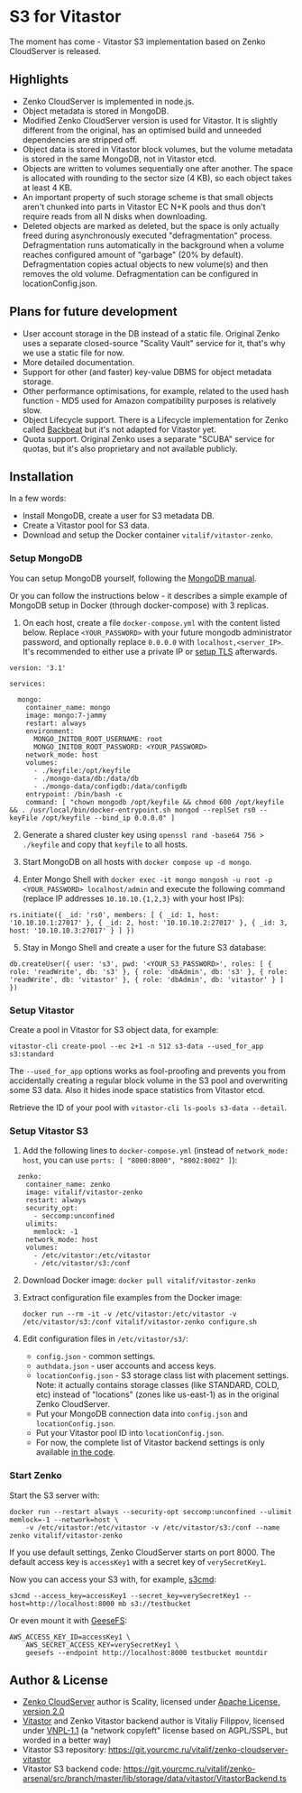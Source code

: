 # S3 for Vitastor

The moment has come - Vitastor S3 implementation based on Zenko CloudServer is released.

## Highlights

- Zenko CloudServer is implemented in node.js.
- Object metadata is stored in MongoDB.
- Modified Zenko CloudServer version is used for Vitastor. It is slightly different from
  the original, has an optimised build and unneeded dependencies are stripped off.
- Object data is stored in Vitastor block volumes, but the volume metadata is stored in
  the same MongoDB, not in Vitastor etcd.
- Objects are written to volumes sequentially one after another. The space is allocated
  with rounding to the sector size (4 KB), so each object takes at least 4 KB.
- An important property of such storage scheme is that small objects aren't chunked into
  parts in Vitastor EC N+K pools and thus don't require reads from all N disks when
  downloading.
- Deleted objects are marked as deleted, but the space is only actually freed during
  asynchronously executed "defragmentation" process. Defragmentation runs automatically
  in the background when a volume reaches configured amount of "garbage" (20% by default).
  Defragmentation copies actual objects to new volume(s) and then removes the old volume.
  Defragmentation can be configured in locationConfig.json.

## Plans for future development

- User account storage in the DB instead of a static file. Original Zenko uses
  a separate closed-source "Scality Vault" service for it, that's why we use
  a static file for now.
- More detailed documentation.
- Support for other (and faster) key-value DBMS for object metadata storage.
- Other performance optimisations, for example, related to the used hash function -
  MD5 used for Amazon compatibility purposes is relatively slow.
- Object Lifecycle support. There is a Lifecycle implementation for Zenko called
  [Backbeat](https://github.com/scality/backbeat) but it's not adapted for Vitastor yet.
- Quota support. Original Zenko uses a separate "SCUBA" service for quotas, but
  it's also proprietary and not available publicly.

## Installation

In a few words:

- Install MongoDB, create a user for S3 metadata DB.
- Create a Vitastor pool for S3 data.
- Download and setup the Docker container `vitalif/vitastor-zenko`.

### Setup MongoDB

You can setup MongoDB yourself, following the [MongoDB manual](https://www.mongodb.com/docs/manual/installation/).

Or you can follow the instructions below - it describes a simple example of MongoDB setup
in Docker (through docker-compose) with 3 replicas.

1. On each host, create a file `docker-compose.yml` with the content listed below.
   Replace `<YOUR_PASSWORD>` with your future mongodb administrator password, and optionally
   replace `0.0.0.0` with `localhost,<server_IP>`. It's recommended to either use a private IP
   or [setup TLS](https://www.mongodb.com/docs/manual/tutorial/configure-ssl/) afterwards.

```
version: '3.1'

services:

  mongo:
    container_name: mongo
    image: mongo:7-jammy
    restart: always
    environment:
      MONGO_INITDB_ROOT_USERNAME: root
      MONGO_INITDB_ROOT_PASSWORD: <YOUR_PASSWORD>
    network_mode: host
    volumes:
      - ./keyfile:/opt/keyfile
      - ./mongo-data/db:/data/db
      - ./mongo-data/configdb:/data/configdb
    entrypoint: /bin/bash -c
    command: [ "chown mongodb /opt/keyfile && chmod 600 /opt/keyfile && . /usr/local/bin/docker-entrypoint.sh mongod --replSet rs0 --keyFile /opt/keyfile --bind_ip 0.0.0.0" ]
```

2. Generate a shared cluster key using `openssl rand -base64 756 > ./keyfile` and copy
   that `keyfile` to all hosts.

3. Start MongoDB on all hosts with `docker compose up -d mongo`.

4. Enter Mongo Shell with `docker exec -it mongo mongosh -u root -p <YOUR_PASSWORD> localhost/admin`
   and execute the following command (replace IP addresses `10.10.10.{1,2,3}` with your host IPs):

`rs.initiate({ _id: 'rs0', members: [
  { _id: 1, host: '10.10.10.1:27017' },
  { _id: 2, host: '10.10.10.2:27017' },
  { _id: 3, host: '10.10.10.3:27017' }
] })`

5. Stay in Mongo Shell and create a user for the future S3 database:

`db.createUser({ user: 's3', pwd: '<YOUR_S3_PASSWORD>', roles: [
  { role: 'readWrite', db: 's3' },
  { role: 'dbAdmin', db: 's3' },
  { role: 'readWrite', db: 'vitastor' },
  { role: 'dbAdmin', db: 'vitastor' }
] })`

### Setup Vitastor

Create a pool in Vitastor for S3 object data, for example:

`vitastor-cli create-pool --ec 2+1 -n 512 s3-data --used_for_app s3:standard`

The `--used_for_app` options works as fool-proofing and prevents you from
accidentally creating a regular block volume in the S3 pool and overwriting some S3 data.
Also it hides inode space statistics from Vitastor etcd.

Retrieve the ID of your pool with `vitastor-cli ls-pools s3-data --detail`.

### Setup Vitastor S3

1. Add the following lines to `docker-compose.yml` (instead of `network_mode: host`,
   you can use `ports: [ "8000:8000", "8002:8002" ]`):

```
  zenko:
    container_name: zenko
    image: vitalif/vitastor-zenko
    restart: always
    security_opt:
      - seccomp:unconfined
    ulimits:
      memlock: -1
    network_mode: host
    volumes:
      - /etc/vitastor:/etc/vitastor
      - /etc/vitastor/s3:/conf
```

2. Download Docker image: `docker pull vitalif/vitastor-zenko`

3. Extract configuration file examples from the Docker image:
   ```
   docker run --rm -it -v /etc/vitastor:/etc/vitastor -v /etc/vitastor/s3:/conf vitalif/vitastor-zenko configure.sh
   ```

4. Edit configuration files in `/etc/vitastor/s3/`:
   - `config.json` - common settings.
   - `authdata.json` - user accounts and access keys.
   - `locationConfig.json` - S3 storage class list with placement settings.
     Note: it actually contains storage classes (like STANDARD, COLD, etc)
     instead of "locations" (zones like us-east-1) as in the original Zenko CloudServer.
   - Put your MongoDB connection data into `config.json` and `locationConfig.json`.
   - Put your Vitastor pool ID into `locationConfig.json`.
   - For now, the complete list of Vitastor backend settings is only available [in the code](https://git.yourcmc.ru/vitalif/zenko-arsenal/src/branch/master/lib/storage/data/vitastor/VitastorBackend.ts#L94).

### Start Zenko

Start the S3 server with:

```
docker run --restart always --security-opt seccomp:unconfined --ulimit memlock=-1 --network=host \
    -v /etc/vitastor:/etc/vitastor -v /etc/vitastor/s3:/conf --name zenko vitalif/vitastor-zenko
```

If you use default settings, Zenko CloudServer starts on port 8000.
The default access key is `accessKey1` with a secret key of `verySecretKey1`.

Now you can access your S3 with, for example, [s3cmd](https://s3tools.org/s3cmd):

```
s3cmd --access_key=accessKey1 --secret_key=verySecretKey1 --host=http://localhost:8000 mb s3://testbucket
```

Or even mount it with [GeeseFS](https://github.com/yandex-cloud/geesefs):

```
AWS_ACCESS_KEY_ID=accessKey1 \
    AWS_SECRET_ACCESS_KEY=verySecretKey1 \
    geesefs --endpoint http://localhost:8000 testbucket mountdir
```

## Author & License

- [Zenko CloudServer](https://s3-server.readthedocs.io/en/latest/) author is Scality,
  licensed under [Apache License, version 2.0](https://www.apache.org/licenses/LICENSE-2.0)
- [Vitastor](https://git.yourcmc.ru/vitalif/vitastor/) and Zenko Vitastor backend author is
  Vitaliy Filippov, licensed under [VNPL-1.1](https://git.yourcmc.ru/vitalif/vitastor/src/branch/master/VNPL-1.1.txt)
  (a "network copyleft" license based on AGPL/SSPL, but worded in a better way)
- Vitastor S3 repository: https://git.yourcmc.ru/vitalif/zenko-cloudserver-vitastor
- Vitastor S3 backend code: https://git.yourcmc.ru/vitalif/zenko-arsenal/src/branch/master/lib/storage/data/vitastor/VitastorBackend.ts
